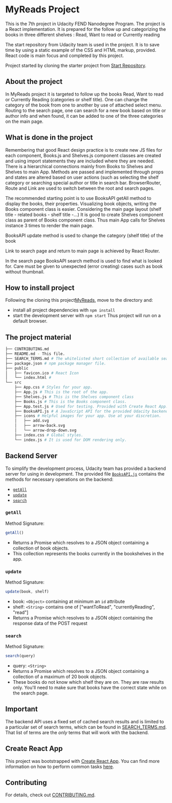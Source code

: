 # MyReads Project

This is the 7th project in Udacity FEND Nanodegree Program. The project is a React implementation. It is prepared for the follow up and categorizing the books in three different shelves : Read, Want to read or Currently reading

The start repository from Udacity team is used in the project. It is to save time by using a static example of the CSS and HTML markup, provided. React code is main focus and completed by this project. 

Project started by cloning the starter project from [Start Repository](https://github.com/udacity/reactnd-project-myreads-starter).

## About the project

In MyReads project it is targeted to follow up the books Read, Want to read or Currently Reading (categories or shelf title). One can change the category of the book from one to another by use of attached select menu. 
Routing to the search page, one can search for a new book based on title or author info and when found, it can be added to one of the three categories on the main page. 

## What is done in the project

Remembering that good React design practice is to create new JS files for each component, Books.js and Shelves.js component classes are created and using import statements they are included where they are needed. There is a hierarchical connections mainly from Books to Shelves and Shelves to main App. Methods are passed and implemented through props and states are altered based on user actions (such as selecting the shelf category or searching special author or title in search bar. BrowserRouter, Route and Link are used to switch between the root and search pages.

The recommended starting point is to use BooksAPI getAll method to display the books, their properties. Visualizing book objects, writing the Books component class is easier. Considering the main page layout (shelf title - related books - shelf title -...) It is good to create Shelves component class as parent of Books component class. Thus main App calls for Shelves instance 3 times to render the main page.

BooksAPI update method is used to change the category (shelf title) of the book

Link to search page and return to main page is achieved by React Router.

In the search page BooksAPI search method is used to find what is looked for. Care must be given to unexpected (error creating) cases such as book without thumbnail. 

## How to install project

Following the cloning this project[MyReads](https://github.com/hasanOzyavru/MyBooks), move to the directory and:
* install all project dependencies with `npm install`
* start the development server with `npm start`
Thus project will run on a default browser. 

## The project material
```bash
├── CONTRIBUTING.md
├── README.md - This file.
├── SEARCH_TERMS.md # The whitelisted short collection of available search terms.
├── package.json # npm package manager file. 
├── public
│   ├── favicon.ico # React Icon
│   └── index.html # 
└── src
    ├── App.css # Styles for your app. 
    ├── App.js # This is the root of the app. 
    ├── Shelves.js # This is the Shelves component class
    ├── Books.js # This is the Books component class.
    ├── App.test.js # Used for testing. Provided with Create React App. 
    ├── BooksAPI.js # A JavaScript API for the provided Udacity backend. Instructions for the methods are below.
    ├── icons # Helpful images for your app. Use at your discretion.
    │   ├── add.svg
    │   ├── arrow-back.svg
    │   └── arrow-drop-down.svg
    ├── index.css # Global styles. 
    └── index.js # It is used for DOM rendering only.
```



## Backend Server

To simplify the development process, Udacity team has provided a backend server for using in development. The provided file [`BooksAPI.js`](src/BooksAPI.js) contains the methods for necessary operations on the backend:

* [`getAll`](#getall)
* [`update`](#update)
* [`search`](#search)

### `getAll`

Method Signature:

```js
getAll()
```

* Returns a Promise which resolves to a JSON object containing a collection of book objects.
* This collection represents the books currently in the bookshelves in the app.

### `update`

Method Signature:

```js
update(book, shelf)
```

* book: `<Object>` containing at minimum an `id` attribute
* shelf: `<String>` contains one of ["wantToRead", "currentlyReading", "read"]  
* Returns a Promise which resolves to a JSON object containing the response data of the POST request

### `search`

Method Signature:

```js
search(query)
```

* query: `<String>`
* Returns a Promise which resolves to a JSON object containing a collection of a maximum of 20 book objects.
* These books do not know which shelf they are on. They are raw results only. You'll need to make sure that books have the correct state while on the search page.

## Important
The backend API uses a fixed set of cached search results and is limited to a particular set of search terms, which can be found in [SEARCH_TERMS.md](SEARCH_TERMS.md). That list of terms are the _only_ terms that will work with the backend.

## Create React App

This project was bootstrapped with [Create React App](https://github.com/facebookincubator/create-react-app). You can find more information on how to perform common tasks [here](https://github.com/facebookincubator/create-react-app/blob/master/packages/react-scripts/template/README.md).

## Contributing

For details, check out [CONTRIBUTING.md](CONTRIBUTING.md).

